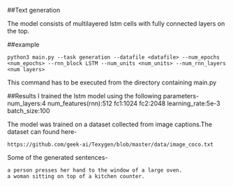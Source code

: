 ##Text generation

The model consists of multilayered lstm cells with fully connected layers on the top.

##example
```
python3 main.py --task generation --datafile <datafile> --num_epochs <num_epochs> --rnn_block LSTM --num_units <num_units> --num_rnn_layers <num layers>
```
This command has to be executed from the directory containing main.py

##Results
I trained the lstm model using the following parameters-
num_layers:4
num_features(rnn):512
fc1:1024
fc2:2048
learning_rate:5e-3
batch_size:100

The model was trained on a dataset collected from image captions.The dataset can found here-
```
https://github.com/geek-ai/Texygen/blob/master/data/image_coco.txt
```
Some of the generated sentences-
```
a person presses her hand to the window of a large oven.
a woman sitting on top of a kitchen counter.
```

